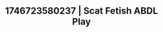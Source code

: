 ---
categories:
- Audio stimulation
- AI-generated
- Inclusive desire
- Sultry voice
- Real couple content
- Neon-lit seduction
- ASMR
- Cosplay
image: /assets/images/1746723580237.jpg
layout: post
seo:
  description: Featured content with exclusive Scat Fetish, ABDL Play. HD images available.
  keywords: Scat Fetish, ABDL Play
  og_image: /assets/images/1746723580237.jpg
  schema_type: VisualArtwork
tags:
- ABDL Play
- '#1746723580237'
- Scat Fetish
title: 1746723580237 | Scat Fetish ABDL Play
---